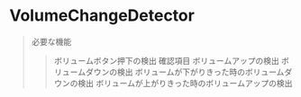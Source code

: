 VolumeChangeDetector
====================

> 必要な機能
>> ボリュームボタン押下の検出
> 確認項目
>> ボリュームアップの検出
>> ボリュームダウンの検出
>> ボリュームが下がりきった時のボリュームダウンの検出
>> ボリュームが上がりきった時のボリュームアップの検出
